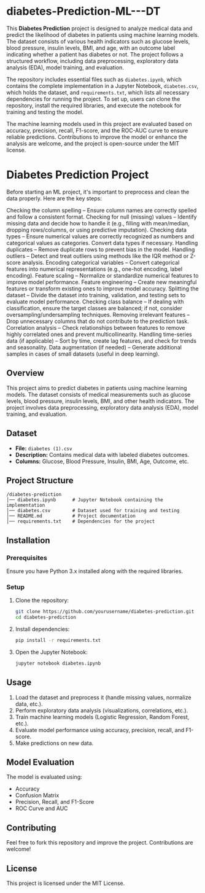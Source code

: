 # diabetes-Prediction-ML---DT
This **Diabetes Prediction** project is designed to analyze medical data and predict the likelihood of diabetes in patients using machine learning models. The dataset consists of various health indicators such as glucose levels, blood pressure, insulin levels, BMI, and age, with an outcome label indicating whether a patient has diabetes or not. The project follows a structured workflow, including data preprocessing, exploratory data analysis (EDA), model training, and evaluation.  

The repository includes essential files such as `diabetes.ipynb`, which contains the complete implementation in a Jupyter Notebook, `diabetes.csv`, which holds the dataset, and `requirements.txt`, which lists all necessary dependencies for running the project. To set up, users can clone the repository, install the required libraries, and execute the notebook for training and testing the model.  

The machine learning models used in this project are evaluated based on accuracy, precision, recall, F1-score, and the ROC-AUC curve to ensure reliable predictions. Contributions to improve the model or enhance the analysis are welcome, and the project is open-source under the MIT license.

# Diabetes Prediction Project
Before starting an ML project, it's important to preprocess and clean the data properly. Here are the key steps:

Checking the column spelling – Ensure column names are correctly spelled and follow a consistent format.
Checking for null (missing) values – Identify missing data and decide how to handle it (e.g., filling with mean/median, dropping rows/columns, or using predictive imputation).
Checking data types – Ensure numerical values are correctly recognized as numbers and categorical values as categories. Convert data types if necessary.
Handling duplicates – Remove duplicate rows to prevent bias in the model.
Handling outliers – Detect and treat outliers using methods like the IQR method or Z-score analysis.
Encoding categorical variables – Convert categorical features into numerical representations (e.g., one-hot encoding, label encoding).
Feature scaling – Normalize or standardize numerical features to improve model performance.
Feature engineering – Create new meaningful features or transform existing ones to improve model accuracy.
Splitting the dataset – Divide the dataset into training, validation, and testing sets to evaluate model performance.
Checking class balance – If dealing with classification, ensure the target classes are balanced; if not, consider oversampling/undersampling techniques.
Removing irrelevant features – Drop unnecessary columns that do not contribute to the prediction task.
Correlation analysis – Check relationships between features to remove highly correlated ones and prevent multicollinearity.
Handling time-series data (if applicable) – Sort by time, create lag features, and check for trends and seasonality.
Data augmentation (if needed) – Generate additional samples in cases of small datasets (useful in deep learning).

## Overview
This project aims to predict diabetes in patients using machine learning models. The dataset consists of medical measurements such as glucose levels, blood pressure, insulin levels, BMI, and other health indicators. The project involves data preprocessing, exploratory data analysis (EDA), model training, and evaluation.

## Dataset
- **File:** `diabetes (1).csv`
- **Description:** Contains medical data with labeled diabetes outcomes.
- **Columns:** Glucose, Blood Pressure, Insulin, BMI, Age, Outcome, etc.

## Project Structure
```
/diabetes-prediction
│── diabetes.ipynb      # Jupyter Notebook containing the implementation
│── diabetes.csv        # Dataset used for training and testing
│── README.md           # Project documentation
│── requirements.txt    # Dependencies for the project
```

## Installation
### Prerequisites
Ensure you have Python 3.x installed along with the required libraries.

### Setup
1. Clone the repository:
   ```bash
   git clone https://github.com/yourusername/diabetes-prediction.git
   cd diabetes-prediction
   ```
2. Install dependencies:
   ```bash
   pip install -r requirements.txt
   ```
3. Open the Jupyter Notebook:
   ```bash
   jupyter notebook diabetes.ipynb
   ```

## Usage
1. Load the dataset and preprocess it (handle missing values, normalize data, etc.).
2. Perform exploratory data analysis (visualizations, correlations, etc.).
3. Train machine learning models (Logistic Regression, Random Forest, etc.).
4. Evaluate model performance using accuracy, precision, recall, and F1-score.
5. Make predictions on new data.

## Model Evaluation
The model is evaluated using:
- Accuracy
- Confusion Matrix
- Precision, Recall, and F1-Score
- ROC Curve and AUC

## Contributing
Feel free to fork this repository and improve the project. Contributions are welcome!

## License
This project is licensed under the MIT License.

